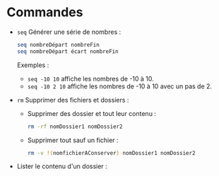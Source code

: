 # Commandes

- `seq` Générer une série de nombres :

    ```bash
    seq nombreDépart nombreFin
    seq nombreDépart écart nombreFin
    ```

    Exemples :

    - `seq -10 10` affiche les nombres de -10 à 10.
    - `seq -10 2 10` affiche les nombres de -10 à 10 avec un pas de 2.

- `rm` Supprimer des fichiers et dossiers :

    - Supprimer des dossier et tout leur contenu :

        ```bash
        rm -rf nomDossier1 nomDossier2
        ```
    
    - Supprimer tout sauf un fichier :

        ```bash
        rm -v !(nomfichierAConserver) nomDossier1 nomDossier2
        ```

- Lister le contenu d'un dossier :

